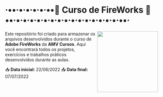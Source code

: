 # ·••·•·•·•·•·••🌟 Curso de FireWorks 🌟••·•·•·•·•·•·•·•·•·•·•·•·•·•·•·•·••·


<img src="https://i.imgur.com/koGpgR1.gif" width="200px" align="right">

Este repositório foi criado para armazenar os arquivos desenvolvidos durante o curso de **Adobe FireWorks** da **AMV Cursos**. Aqui você encontrará todos os projetos, exercícios e trabalhos práticos desenvolvidos durante as aulas.

📥 **Data inicial:** 22/06/2022
📤 **Data final:** 07/07/2022
